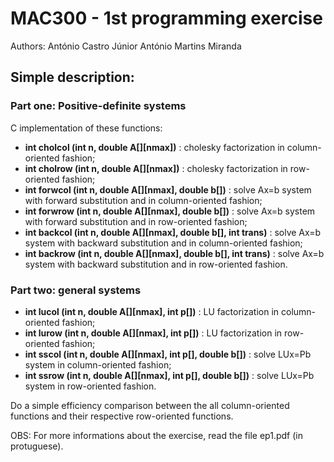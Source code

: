 # MAC300 - 1st programming exercise

Authors: 
  António Castro Júnior
  António Martins Miranda
  
## Simple description:

### Part one: Positive-definite systems

C implementation of these functions:

  - **int cholcol (int n, double A[][nmax])** : cholesky factorization in column-oriented fashion;
  - **int cholrow (int n, double A[][nmax])** : cholesky factorization in row-oriented fashion;
  - **int forwcol (int n, double A[][nmax], double b[])** : solve Ax=b system with forward substitution and in           column-oriented fashion;
  - **int forwrow (int n, double A[][nmax], double b[])** : solve Ax=b system with forward substitution and in           row-oriented fashion;
  - **int backcol (int n, double A[][nmax], double b[], int trans)** : solve Ax=b system with backward substitution and   in column-oriented fashion;
  - **int backrow (int n, double A[][nmax], double b[], int trans)** : solve Ax=b system with backward substitution and   in row-oriented fashion.

### Part two: general systems

  - **int lucol (int n, double A[][nmax], int p[])** : LU factorization in column-oriented fashion;
  - **int lurow (int n, double A[][nmax], int p[])** : LU factorization in row-oriented fashion;
  - **int sscol (int n, double A[][nmax], int p[], double b[])** : solve LUx=Pb system in column-oriented fashion;
  - **int ssrow (int n, double A[][nmax], int p[], double b[])** : solve LUx=Pb system in row-oriented fashion.

Do a simple efficiency comparison between the all column-oriented functions and their respective row-oriented functions.

OBS: For more informations about the exercise, read the file ep1.pdf (in protuguese).


